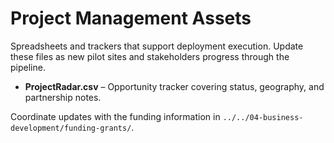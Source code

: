 # Project Management Assets

Spreadsheets and trackers that support deployment execution. Update these files as new pilot sites and stakeholders progress through the pipeline.

- **ProjectRadar.csv** – Opportunity tracker covering status, geography, and partnership notes.

Coordinate updates with the funding information in `../../04-business-development/funding-grants/`.

